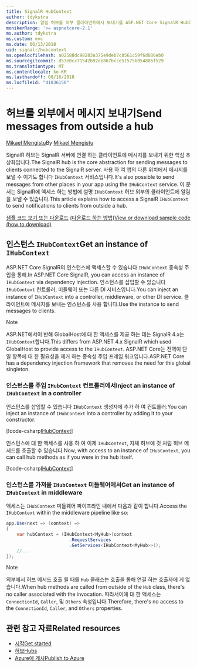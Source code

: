 ```yaml
---
title: SignalR HubContext
author: tdykstra
description: 알림 허브를 외부 클라이언트에서 보내기를 ASP.NET Core SignalR HubContext 서비스를 사용 하는 방법을 알아봅니다.
monikerRange: '>= aspnetcore-2.1'
ms.author: tdykstra
ms.custom: mvc
ms.date: 06/13/2018
uid: signalr/hubcontext
ms.openlocfilehash: a02588dc98283a375e9deb7c8561c59f6d886eb0
ms.sourcegitcommit: d53e0cc71542b92de867bcce51575b054886f529
ms.translationtype: MT
ms.contentlocale: ko-KR
ms.lasthandoff: 08/16/2018
ms.locfileid: "41836150"
---
```

# <a name="send-messages-from-outside-a-hub"></a><span data-ttu-id="20c83-103">허브를 외부에서 메시지 보내기</span><span class="sxs-lookup"><span data-stu-id="20c83-103">Send messages from outside a hub</span></span>

<span data-ttu-id="20c83-104">[Mikael Mengistu](https://twitter.com/MikaelM_12)</span><span class="sxs-lookup"><span data-stu-id="20c83-104">By [Mikael Mengistu](https://twitter.com/MikaelM_12)</span></span>

<span data-ttu-id="20c83-105">SignalR 허브는 SignalR 서버에 연결 하는 클라이언트에 메시지를 보내기 위한 핵심 추상화입니다.</span><span class="sxs-lookup"><span data-stu-id="20c83-105">The SignalR hub is the core abstraction for sending messages to clients connected to the SignalR server.</span></span> <span data-ttu-id="20c83-106">사용 하 여 앱의 다른 위치에서 메시지를 보낼 수 이기도 합니다 `IHubContext` 서비스입니다.</span><span class="sxs-lookup"><span data-stu-id="20c83-106">It's also possible to send messages from other places in your app using the `IHubContext` service.</span></span> <span data-ttu-id="20c83-107">이 문서는 SignalR에 액세스 하는 방법에 설명 `IHubContext` 허브 외부의 클라이언트에 알림을 보낼 수 있습니다.</span><span class="sxs-lookup"><span data-stu-id="20c83-107">This article explains how to access a SignalR `IHubContext` to send notifications to clients from outside a hub.</span></span>

<span data-ttu-id="20c83-108">[샘플 코드 보기 또는 다운로드](https://github.com/aspnet/Docs/tree/master/aspnetcore/signalr/hubcontext/sample/) [(다운로드 하는 방법)](xref:tutorials/index#how-to-download-a-sample)</span><span class="sxs-lookup"><span data-stu-id="20c83-108">[View or download sample code](https://github.com/aspnet/Docs/tree/master/aspnetcore/signalr/hubcontext/sample/) [(how to download)](xref:tutorials/index#how-to-download-a-sample)</span></span>

## <a name="get-an-instance-of-ihubcontext"></a><span data-ttu-id="20c83-109">인스턴스 `IHubContext`</span><span class="sxs-lookup"><span data-stu-id="20c83-109">Get an instance of `IHubContext`</span></span>

<span data-ttu-id="20c83-110">ASP.NET Core SignalR의 인스턴스에 액세스할 수 있습니다 `IHubContext` 종속성 주입을 통해.</span><span class="sxs-lookup"><span data-stu-id="20c83-110">In ASP.NET Core SignalR, you can access an instance of `IHubContext` via dependency injection.</span></span> <span data-ttu-id="20c83-111">인스턴스를 삽입할 수 있습니다 `IHubContext` 컨트롤러, 미들웨어 또는 다른 DI 서비스입니다.</span><span class="sxs-lookup"><span data-stu-id="20c83-111">You can inject an instance of `IHubContext` into a controller, middleware, or other DI service.</span></span> <span data-ttu-id="20c83-112">클라이언트에 메시지를 보내는 인스턴스를 사용 합니다.</span><span class="sxs-lookup"><span data-stu-id="20c83-112">Use the instance to send messages to clients.</span></span>

> [!NOTE]
> <span data-ttu-id="20c83-113">ASP.NET에서이 반해 GlobalHost에 대 한 액세스를 제공 하는 데는 SignalR 4.x는 `IHubContext`합니다.</span><span class="sxs-lookup"><span data-stu-id="20c83-113">This differs from ASP.NET 4.x SignalR which used GlobalHost to provide access to the `IHubContext`.</span></span> <span data-ttu-id="20c83-114">ASP.NET Core는 전역이 단일 항목에 대 한 필요성을 제거 하는 종속성 주입 프레임 워크입니다.</span><span class="sxs-lookup"><span data-stu-id="20c83-114">ASP.NET Core has a dependency injection framework that removes the need for this global singleton.</span></span>

### <a name="inject-an-instance-of-ihubcontext-in-a-controller"></a><span data-ttu-id="20c83-115">인스턴스를 주입 `IHubContext` 컨트롤러에서</span><span class="sxs-lookup"><span data-stu-id="20c83-115">Inject an instance of `IHubContext` in a controller</span></span>

<span data-ttu-id="20c83-116">인스턴스를 삽입할 수 있습니다 `IHubContext` 생성자에 추가 하 여 컨트롤러:</span><span class="sxs-lookup"><span data-stu-id="20c83-116">You can inject an instance of `IHubContext` into a controller by adding it to your constructor:</span></span>

[!code-csharp[IHubContext](hubcontext/sample/Controllers/HomeController.cs?range=12-19,57)]

<span data-ttu-id="20c83-117">인스턴스에 대 한 액세스를 사용 하 여 이제 `IHubContext`, 자체 허브에 것 처럼 허브 메서드를 호출할 수 있습니다.</span><span class="sxs-lookup"><span data-stu-id="20c83-117">Now, with access to an instance of `IHubContext`, you can call hub methods as if you were in the hub itself.</span></span>

[!code-csharp[IHubContext](hubcontext/sample/Controllers/HomeController.cs?range=21-25)]

### <a name="get-an-instance-of-ihubcontext-in-middleware"></a><span data-ttu-id="20c83-118">인스턴스를 가져올 `IHubContext` 미들웨어에서</span><span class="sxs-lookup"><span data-stu-id="20c83-118">Get an instance of `IHubContext` in middleware</span></span>

<span data-ttu-id="20c83-119">액세스는 `IHubContext` 미들웨어 파이프라인 내에서 다음과 같이 합니다.</span><span class="sxs-lookup"><span data-stu-id="20c83-119">Access the `IHubContext` within the middleware pipeline like so:</span></span>

```csharp
app.Use(next => (context) =>
{
    var hubContext = (IHubContext<MyHub>)context
                        .RequestServices
                        .GetServices<IHubContext<MyHub>>();
    //...
});
```

> [!NOTE]
> <span data-ttu-id="20c83-120">외부에서 허브 메서드 호출 될 때를 `Hub` 클래스는 호출을 통해 연결 하는 호출자에 게 없습니다.</span><span class="sxs-lookup"><span data-stu-id="20c83-120">When hub methods are called from outside of the `Hub` class, there's no caller associated with the invocation.</span></span> <span data-ttu-id="20c83-121">따라서이에 대 한 액세스는 `ConnectionId`, `Caller`, 및 `Others` 속성입니다.</span><span class="sxs-lookup"><span data-stu-id="20c83-121">Therefore, there's no access to the `ConnectionId`, `Caller`, and `Others` properties.</span></span>

## <a name="related-resources"></a><span data-ttu-id="20c83-122">관련 참고 자료</span><span class="sxs-lookup"><span data-stu-id="20c83-122">Related resources</span></span>

* [<span data-ttu-id="20c83-123">시작</span><span class="sxs-lookup"><span data-stu-id="20c83-123">Get started</span></span>](xref:tutorials/signalr)
* [<span data-ttu-id="20c83-124">허브</span><span class="sxs-lookup"><span data-stu-id="20c83-124">Hubs</span></span>](xref:signalr/hubs)
* [<span data-ttu-id="20c83-125">Azure에 게시</span><span class="sxs-lookup"><span data-stu-id="20c83-125">Publish to Azure</span></span>](xref:signalr/publish-to-azure-web-app)
